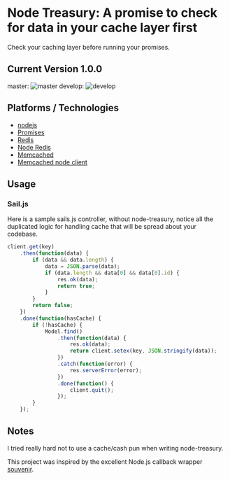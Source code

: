 # Node Treasury: A promise to check for data in your cache layer first
Check your caching layer before running your promises.

## Current Version 1.0.0

master: 
![master](https://circleci.com/gh/camsjams/node-treasury/tree/master.svg?style=shield&circle-token=a1a0cc4cef2164e9c0a8b5dd18f98797dadcf292)
develop: 
![develop](https://circleci.com/gh/camsjams/node-treasury/tree/develop.svg?style=shield&circle-token=a1a0cc4cef2164e9c0a8b5dd18f98797dadcf292)

## Platforms / Technologies
* [nodejs](http://nodejs.org/)
* [Promises](https://developer.mozilla.org/en-US/docs/Web/JavaScript/Reference/Global_Objects/Promise)
* [Redis](http://redis.io/)
* [Node Redis](https://github.com/NodeRedis/node_redis)
* [Memcached](http://memcached.org/)
* [Memcached node client](https://github.com/3rd-Eden/memcached)

## Usage


### Sail.js
Here is a sample sails.js controller, without node-treasury, notice all the duplicated logic for handling cache that will be spread about your codebase.
``` js
client.get(key)
    .then(function(data) {
        if (data && data.length) {
            data = JSON.parse(data);
            if (data.length && data[0] && data[0].id) {
                res.ok(data);
                return true;
            }
        }
        return false;
    })
    .done(function(hasCache) {
        if (!hasCache) {
            Model.find()
                .then(function(data) {
                    res.ok(data);
                    return client.setex(key, JSON.stringify(data));
                })
                .catch(function(error) {
                    res.serverError(error);
                })
                .done(function() {
                    client.quit();
                });
        }
    });
```

## Notes
I tried really hard not to use a cache/cash pun when writing node-treasury.

This project was inspired by the excellent Node.js callback wrapper [souvenir](https://github.com/MakerStudios/souvenir).